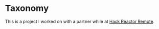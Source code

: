 # Taxonomy

This is a project I worked on with a partner while at [Hack Reactor Remote](http://www.hackreactor.com/remote/).
